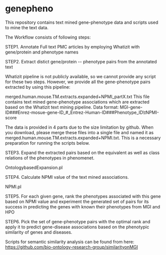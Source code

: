 # genepheno
This repository contains text mined gene-phenotype data and scripts used to mine the text data.

The Workflow consists of following steps:

STEP1. Annotate Full text PMC articles by employing Whatizit with gene/protein and phenotype names 

STEP2. Extract distict gene/protein -- phenotype pairs from the annotated text

Whatizit pipeline is not publicly available, so we cannot provide any script for these two steps. However, we provide all the gene-phenotype pairs extracted by using this pipeline:

merged.human.mouse.TM.extracts.expanded+NPMI_partX.txt
This file contains text mined gene-phenotype associations which are extracted based on the Whatizit text mining pipeline.
Data format:
MGI-gene-ID###Enrez-mosue-gene-ID_#_Entrez-Human-ID###Phenotype_ID\tNPMI-score

The data is provided in 4 parts due to the size limitation by github. When you download, please merge these files into a single file and named it as merged.human.mouse.TM.extracts.expanded+NPMI.txt. This is a necessary preparation for running the scripts below.

STEP3. Expand the extracted pairs based on the equivalent as well as class relations of the phenotypes in phenomenet.

OntologybasedExpansion.pl

STEP4. Calculate NPMI value of the text mined associations.

NPMI.pl

STEP5. For each given gene, rank the phenotypes associated with this gene based on NPMI value and experiment the generated set of pairs for its success in predicting the genes with known their phenotypes from MGI and HPO
  
STEP6. Pick the set of gene-phenotype pairs with the optimal rank and apply it to predict gene-disease associations based on the phenotypic similarity of genes and diseases.

Scripts for semantic similarity analysis can be found from here:
https://github.com/bio-ontology-research-group/similarityonMGI
